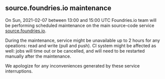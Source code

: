 ## source.foundries.io maintenance

On Sun, 2021-02-07 between 13:00 and 15:00 UTC Foundries.io team will be performing scheduled maintenance on the main source-code service [source.foundries.io](https://source.foundries.io).

During the maintenance, service might be unavailable up to 2 hours for any opeations: read and write (pull and push).
CI system might be affected as well: jobs will time out or be cancelled, and will need to be restarted manually after the maintenance.

We apologize for any inconveniences generated by these service interruptions.
